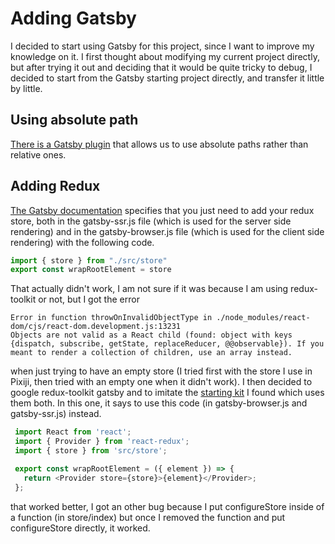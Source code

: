 # Adding Gatsby

I decided to start using Gatsby for this project, since I want to improve my knowledge on it. I first thought about modifying my current project directly, but after trying it out and deciding that it would be quite tricky to debug, I decided to start from the Gatsby starting project directly, and transfer it little by little.

## Using absolute path

[There is a Gatsby plugin](https://www.gatsbyjs.com/plugins/gatsby-plugin-root-import/) that allows us to use absolute paths rather than relative ones.

## Adding Redux

[The Gatsby documentation](https://www.gatsbyjs.com/docs/adding-redux-store/) specifies that you just need to add your redux store, both in the gatsby-ssr.js file (which is used for the server side rendering) and in the gatsby-browser.js file (which is used for the client side rendering) with the following code.

```JavaScript
import { store } from "./src/store"
export const wrapRootElement = store
```

That actually didn't work, I am not sure if it was because I am using redux-toolkit or not, but I got the error

```
Error in function throwOnInvalidObjectType in ./node_modules/react-dom/cjs/react-dom.development.js:13231
Objects are not valid as a React child (found: object with keys {dispatch, subscribe, getState, replaceReducer, @@observable}). If you meant to render a collection of children, use an array instead.
```

when just trying to have an empty store (I tried first with the store I use in Pixiji, then tried with an empty one when it didn't work). I then decided to google redux-toolkit gatsby and to imitate the [starting kit](https://www.gatsbyjs.com/starters/saimirkapaj/gatsby-redux-toolkit-typescript-starter) I found which uses them both. In this one, it says to use this code (in gatsby-browser.js and gatsby-ssr.js) instead.

```JavaScript
 import React from 'react';
 import { Provider } from 'react-redux';
 import { store } from 'src/store';

 export const wrapRootElement = ({ element }) => {
   return <Provider store={store}>{element}</Provider>;
 };
```

that worked better, I got an other bug because I put configureStore inside of a function (in store/index) but once I removed the function and put configureStore directly, it worked.
